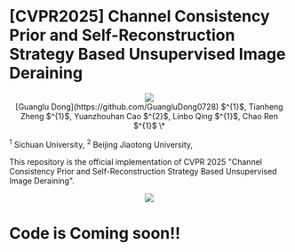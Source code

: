 # [CVPR2025] Channel Consistency Prior and Self-Reconstruction Strategy Based Unsupervised Image Deraining
<p align="center">
<a href="https://arxiv.org/abs/2503.18703"><img src="https://img.shields.io/badge/arXiv-Paper-<color>"></a>
 
 </br>
[Guanglu Dong](https://github.com/GuangluDong0728) $^{1}$,
Tianheng Zheng $^{1}$,
Yuanzhouhan Cao $^{2}$,
Linbo Qing $^{1}$,
Chao Ren $^{1}$ \*

$^{1}$ Sichuan University,
$^{2}$ Beijing Jiaotong University,

This repository is the official implementation of CVPR 2025 "Channel Consistency Prior and Self-Reconstruction Strategy Based Unsupervised Image Deraining".

<p align="center">
<img src="imgs/realshot_final.png" :height="100px">

# Code is Coming soon!!
